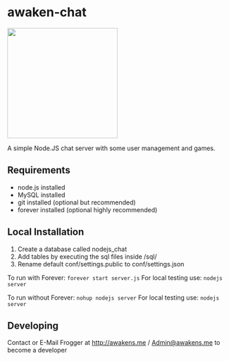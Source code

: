 awaken-chat
================

<img src="http://i.imgur.com/G7aRUWX.png" width="250">

A simple Node.JS chat server with some user management and games.

## Requirements
* node.js installed
* MySQL installed
* git installed (optional but recommended)
* forever installed (optional highly recommended)

## Local Installation
1. Create a database called nodejs_chat
2. Add tables by executing the sql files inside /sql/
3. Rename default conf/settings.public to conf/settings.json

To run with Forever:
`forever start server.js`
For local testing use:
`nodejs server`

To run without Forever:
`nohup nodejs server`
For local testing use:
`nodejs server`

## Developing
Contact or E-Mail Frogger at http://awakens.me / Admin@awakens.me to become a developer
